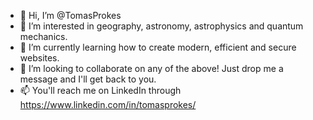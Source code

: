 - 👋 Hi, I’m @TomasProkes
- 👀 I’m interested in geography, astronomy, astrophysics and quantum mechanics.
- 🌱 I’m currently learning how to create modern, efficient and secure websites.
- 💞️ I’m looking to collaborate on any of the above! Just drop me a message and I'll get back to you.
- 📫 You'll reach me on LinkedIn through https://www.linkedin.com/in/tomasprokes/

<!---
TomasProkes/TomasProkes is a ✨ special ✨ repository because its `README.md` (this file) appears on your GitHub profile.
You can click the Preview link to take a look at your changes.
--->
